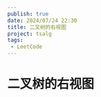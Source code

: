 ```yaml
---
publish: true
date: 2024/07/24 22:30
title: 二叉树的右视图
project: tsalg
tags:
 - LeetCode
---
```


# 二叉树的右视图
